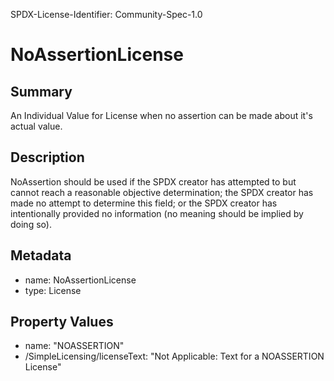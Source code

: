 SPDX-License-Identifier: Community-Spec-1.0

# NoAssertionLicense

## Summary
An Individual Value for License when no assertion can be made about it's actual value.


## Description

NoAssertion should be used if the SPDX creator has attempted to but cannot reach a reasonable objective determination;
the SPDX creator has made no attempt to determine this field; or
the SPDX creator has intentionally provided no information (no meaning should be implied by doing so).

## Metadata

- name: NoAssertionLicense
- type: License

## Property Values

- name: "NOASSERTION"
- /SimpleLicensing/licenseText: "Not Applicable: Text for a NOASSERTION License"

